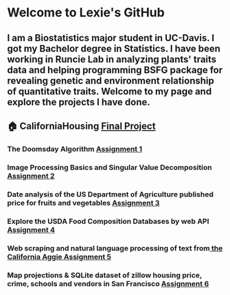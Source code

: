 # Welcome to Lexie's GitHub

## I am a Biostatistics major student in UC-Davis. I got my Bachelor degree in Statistics. I have been working in Runcie Lab in analyzing plants' traits data and helping programming BSFG package for revealing genetic and environment relationship of quantitative traits. Welcome to my page and explore the projects I have done.

## :house: CaliforniaHousing <a href = "https://alice4926.github.io/CaliforniaHousing/">Final Project </a> 
### The Doomsday Algorithm <a href = "HW1/assignment1.html">Assignment 1</a>  
### Image Processing Basics and Singular Value Decomposition <a href = "HW2/assignment2.html">Assignment 2</a> 
### Date analysis of the US Department of Agriculture published price for fruits and vegetables <a href = "HW3/assignment3.html">Assignment 3</a> 
### Explore the USDA Food Composition Databases by web API <a href = "HW4/assignment4.html">Assignment 4</a> 
### Web scraping and natural language processing of text from<a href = "https://theaggie.org/"> the California Aggie </a> <a href = "HW5/assignment5.html">Assignment 5</a>    
### Map projections & SQLite dataset of zillow housing price, crime, schools and vendors in San Francisco <a href = "HW6/assignment6.html">Assignment 6</a> 




